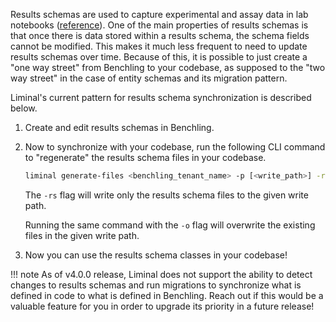 Results schemas are used to capture experimental and assay data in lab notebooks ([reference](https://help.benchling.com/hc/en-us/articles/9684211058957-Creating-Result-schemas-and-tables)). One of the main properties of results schemas is that once there is data stored within a results schema, the schema fields cannot be modified. This makes it much less frequent to need to update results schemas over time. Because of this, it is possible to just create a "one way street" from Benchling to your codebase, as supposed to the "two way street" in the case of entity schemas and its migration pattern.

Liminal's current pattern for results schema synchronization is described below.

1. Create and edit results schemas in Benchling.

2. Now to synchronize with your codebase, run the following CLI command to "regenerate" the results schema files in your codebase.

    ```bash
    liminal generate-files <benchling_tenant_name> -p [<write_path>] -rs
    ```

    The `-rs` flag will write only the results schema files to the given write path.

    Running the same command with the `-o` flag will overwrite the existing files in the given write path.

3. Now you can use the results schema classes in your codebase!

!!! note
    As of v4.0.0 release, Liminal does not support the ability to detect changes to results schemas and run migrations to synchronize what is defined in code to what is defined in Benchling. Reach out if this would be a valuable feature for you in order to upgrade its priority in a future release!
